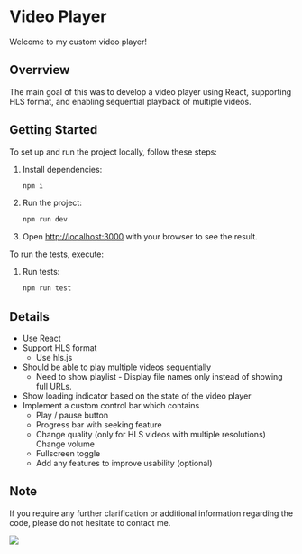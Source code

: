 # Video Player

Welcome to my custom video player!

## Overrview

The main goal of this was to develop a video player using React, supporting HLS format, and enabling sequential playback of multiple videos.

## Getting Started

To set up and run the project locally, follow these steps:

1. Install dependencies:
    ```bash
    npm i
    ```

2. Run the project:
    ```bash
    npm run dev
    ```

3. Open [http://localhost:3000](http://localhost:3000) with your browser to see the result.

To run the tests, execute:

1. Run tests:
    ```bash
    npm run test
    ```

## Details

- Use React
- Support HLS format
    - Use hls.js
- Should be able to play multiple videos sequentially
    - Need to show playlist - Display file names only instead of showing full URLs.
- Show loading indicator based on the state of the video player
- Implement a custom control bar which contains
    - Play / pause button
    - Progress bar with seeking feature
    - Change quality (only for HLS videos with multiple resolutions) Change volume
    - Fullscreen toggle
    - Add any features to improve usability (optional)

## Note

If you require any further clarification or additional information regarding the code, please do not hesitate to contact me.

<img src="screenshots/player.gif"/>
